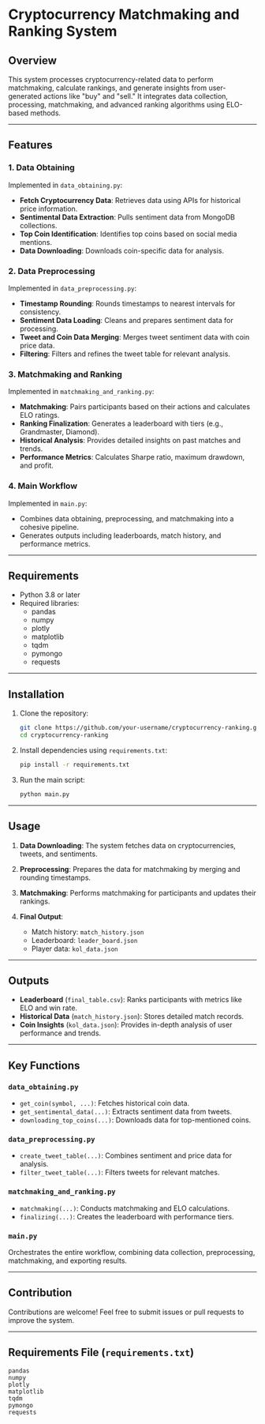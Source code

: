 
# Cryptocurrency Matchmaking and Ranking System

## Overview

This system processes cryptocurrency-related data to perform matchmaking, calculate rankings, and generate insights from user-generated actions like "buy" and "sell." It integrates data collection, processing, matchmaking, and advanced ranking algorithms using ELO-based methods.

---

## Features

### 1. Data Obtaining
Implemented in `data_obtaining.py`:
- **Fetch Cryptocurrency Data**: Retrieves data using APIs for historical price information.
- **Sentimental Data Extraction**: Pulls sentiment data from MongoDB collections.
- **Top Coin Identification**: Identifies top coins based on social media mentions.
- **Data Downloading**: Downloads coin-specific data for analysis.

### 2. Data Preprocessing
Implemented in `data_preprocessing.py`:
- **Timestamp Rounding**: Rounds timestamps to nearest intervals for consistency.
- **Sentiment Data Loading**: Cleans and prepares sentiment data for processing.
- **Tweet and Coin Data Merging**: Merges tweet sentiment data with coin price data.
- **Filtering**: Filters and refines the tweet table for relevant analysis.

### 3. Matchmaking and Ranking
Implemented in `matchmaking_and_ranking.py`:
- **Matchmaking**: Pairs participants based on their actions and calculates ELO ratings.
- **Ranking Finalization**: Generates a leaderboard with tiers (e.g., Grandmaster, Diamond).
- **Historical Analysis**: Provides detailed insights on past matches and trends.
- **Performance Metrics**: Calculates Sharpe ratio, maximum drawdown, and profit.

### 4. Main Workflow
Implemented in `main.py`:
- Combines data obtaining, preprocessing, and matchmaking into a cohesive pipeline.
- Generates outputs including leaderboards, match history, and performance metrics.

---

## Requirements

- Python 3.8 or later
- Required libraries:
  - pandas
  - numpy
  - plotly
  - matplotlib
  - tqdm
  - pymongo
  - requests

---

## Installation

1. Clone the repository:
   ```bash
   git clone https://github.com/your-username/cryptocurrency-ranking.git
   cd cryptocurrency-ranking
   ```

2. Install dependencies using `requirements.txt`:
   ```bash
   pip install -r requirements.txt
   ```

3. Run the main script:
   ```bash
   python main.py
   ```

---

## Usage

1. **Data Downloading**:
   The system fetches data on cryptocurrencies, tweets, and sentiments.

2. **Preprocessing**:
   Prepares the data for matchmaking by merging and rounding timestamps.

3. **Matchmaking**:
   Performs matchmaking for participants and updates their rankings.

4. **Final Output**:
   - Match history: `match_history.json`
   - Leaderboard: `leader_board.json`
   - Player data: `kol_data.json`

---

## Outputs

- **Leaderboard** (`final_table.csv`): Ranks participants with metrics like ELO and win rate.
- **Historical Data** (`match_history.json`): Stores detailed match records.
- **Coin Insights** (`kol_data.json`): Provides in-depth analysis of user performance and trends.

---

## Key Functions

### `data_obtaining.py`
- `get_coin(symbol, ...)`: Fetches historical coin data.
- `get_sentimental_data(...)`: Extracts sentiment data from tweets.
- `downloading_top_coins(...)`: Downloads data for top-mentioned coins.

### `data_preprocessing.py`
- `create_tweet_table(...)`: Combines sentiment and price data for analysis.
- `filter_tweet_table(...)`: Filters tweets for relevant matches.

### `matchmaking_and_ranking.py`
- `matchmaking(...)`: Conducts matchmaking and ELO calculations.
- `finalizing(...)`: Creates the leaderboard with performance tiers.

### `main.py`
Orchestrates the entire workflow, combining data collection, preprocessing, matchmaking, and exporting results.

---

## Contribution

Contributions are welcome! Feel free to submit issues or pull requests to improve the system.

---

## Requirements File (`requirements.txt`)

```plaintext
pandas
numpy
plotly
matplotlib
tqdm
pymongo
requests
```
